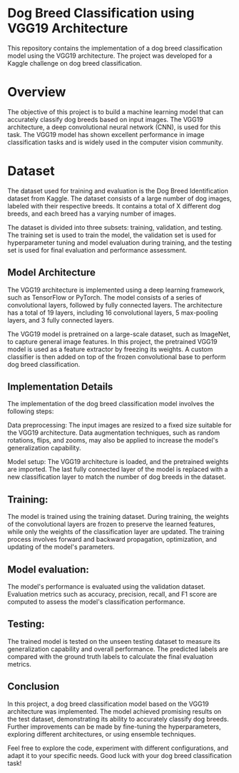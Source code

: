 
# Dog Breed Classification using VGG19 Architecture
This repository contains the implementation of a dog breed classification model using the VGG19 architecture. The project was developed for a Kaggle challenge on dog breed classification.

# Overview
The objective of this project is to build a machine learning model that can accurately classify dog breeds based on input images. The VGG19 architecture, a deep convolutional neural network (CNN), is used for this task. The VGG19 model has shown excellent performance in image classification tasks and is widely used in the computer vision community.

# Dataset
The dataset used for training and evaluation is the Dog Breed Identification dataset from Kaggle. The dataset consists of a large number of dog images, labeled with their respective breeds. It contains a total of X different dog breeds, and each breed has a varying number of images.

The dataset is divided into three subsets: training, validation, and testing. The training set is used to train the model, the validation set is used for hyperparameter tuning and model evaluation during training, and the testing set is used for final evaluation and performance assessment.

## Model Architecture
The VGG19 architecture is implemented using a deep learning framework, such as TensorFlow or PyTorch. The model consists of a series of convolutional layers, followed by fully connected layers. The architecture has a total of 19 layers, including 16 convolutional layers, 5 max-pooling layers, and 3 fully connected layers.

The VGG19 model is pretrained on a large-scale dataset, such as ImageNet, to capture general image features. In this project, the pretrained VGG19 model is used as a feature extractor by freezing its weights. A custom classifier is then added on top of the frozen convolutional base to perform dog breed classification.

## Implementation Details
The implementation of the dog breed classification model involves the following steps:

Data preprocessing: The input images are resized to a fixed size suitable for the VGG19 architecture. Data augmentation techniques, such as random rotations, flips, and zooms, may also be applied to increase the model's generalization capability.

Model setup: The VGG19 architecture is loaded, and the pretrained weights are imported. The last fully connected layer of the model is replaced with a new classification layer to match the number of dog breeds in the dataset.

## Training: 
The model is trained using the training dataset. During training, the weights of the convolutional layers are frozen to preserve the learned features, while only the weights of the classification layer are updated. The training process involves forward and backward propagation, optimization, and updating of the model's parameters.

## Model evaluation:
The model's performance is evaluated using the validation dataset. Evaluation metrics such as accuracy, precision, recall, and F1 score are computed to assess the model's classification performance.

## Testing: 
The trained model is tested on the unseen testing dataset to measure its generalization capability and overall performance. The predicted labels are compared with the ground truth labels to calculate the final evaluation metrics.

## Conclusion
In this project, a dog breed classification model based on the VGG19 architecture was implemented. The model achieved promising results on the test dataset, demonstrating its ability to accurately classify dog breeds. Further improvements can be made by fine-tuning the hyperparameters, exploring different architectures, or using ensemble techniques.

Feel free to explore the code, experiment with different configurations, and adapt it to your specific needs. Good luck with your dog breed classification task!
